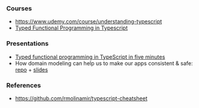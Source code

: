 ### Courses

- https://www.udemy.com/course/understanding-typescript
- [Typed Functional Programming in Typescript](https://typescript.fun)

### Presentations

- [Typed functional programming in TypeScript in five minutes](https://github.com/typescript-fun/five-minutes-demo)
- How domain modeling can help us to make our apps consistent & safe: [repo](https://github.com/gillchristian/modeling) + [slides](https://modeling.now.sh/)

### References

- https://github.com/rmolinamir/typescript-cheatsheet
